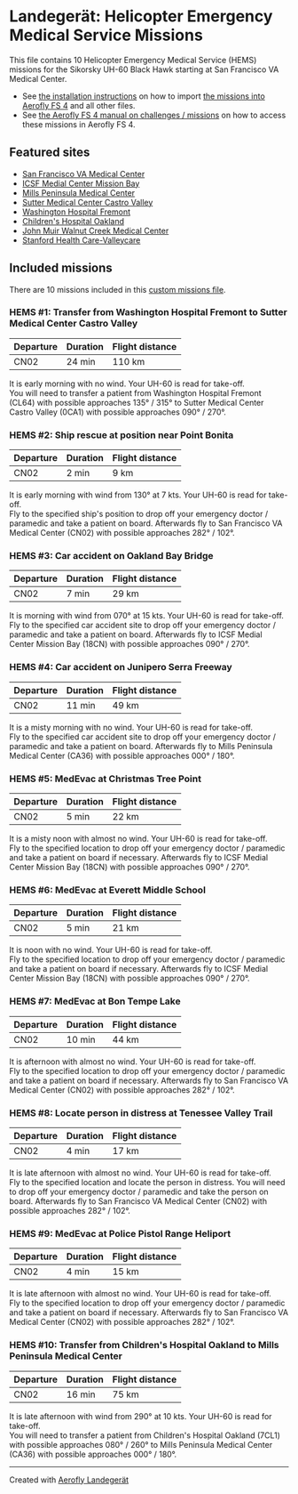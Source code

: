 # Landegerät: Helicopter Emergency Medical Service Missions

This file contains 10 Helicopter Emergency Medical Service (HEMS) missions for the Sikorsky UH-60 Black Hawk starting at San Francisco VA Medical Center.

- See [the installation instructions](https://fboes.github.io/aerofly-missions/docs/generic-installation.html) on how to import [the missions into Aerofly FS 4](missions/custom_missions_user.tmc) and all other files.
- See [the Aerofly FS 4 manual on challenges / missions](https://www.aerofly.com/tutorials/missions/) on how to access these missions in Aerofly FS 4.

## Featured sites

- [San Francisco VA Medical Center](https://skyvector.com/airport/CN02)
- [ICSF Medial Center Mission Bay](https://skyvector.com/airport/18CN)
- [Mills Peninsula Medical Center](https://skyvector.com/airport/CA36)
- [Sutter Medical Center Castro Valley](https://skyvector.com/airport/0CA1)
- [Washington Hospital Fremont](https://skyvector.com/airport/CL64)
- [Children's Hospital Oakland ](https://skyvector.com/airport/7CL1)
- [John Muir Walnut Creek Medical Center](https://skyvector.com/airport/CA63)
- [Stanford Health Care-Valleycare](https://skyvector.com/airport/55CA)

## Included missions

There are 10 missions included in this [custom missions file](missions/custom_missions_user.tmc).

### HEMS #1: Transfer from Washington Hospital Fremont to Sutter Medical Center Castro Valley

| Departure | Duration | Flight distance |
| --------- | -------- | --------------- |
| CN02      | 24 min   | 110 km          |

It is early morning with no wind. Your UH-60 is read for take-off.  
You will need to transfer a patient from Washington Hospital Fremont (CL64) with possible approaches 135° / 315° to Sutter Medical Center Castro Valley (0CA1) with possible approaches 090° / 270°.

### HEMS #2: Ship rescue at position near Point Bonita

| Departure | Duration | Flight distance |
| --------- | -------- | --------------- |
| CN02      | 2 min    | 9 km            |

It is early morning with wind from 130° at 7 kts. Your UH-60 is read for take-off.  
Fly to the specified ship's position to drop off your emergency doctor / paramedic and take a patient on board. Afterwards fly to San Francisco VA Medical Center (CN02) with possible approaches 282° / 102°.

### HEMS #3: Car accident on Oakland Bay Bridge

| Departure | Duration | Flight distance |
| --------- | -------- | --------------- |
| CN02      | 7 min    | 29 km           |

It is morning with wind from 070° at 15 kts. Your UH-60 is read for take-off.  
Fly to the specified car accident site to drop off your emergency doctor / paramedic and take a patient on board. Afterwards fly to ICSF Medial Center Mission Bay (18CN) with possible approaches 090° / 270°.

### HEMS #4: Car accident on Junipero Serra Freeway

| Departure | Duration | Flight distance |
| --------- | -------- | --------------- |
| CN02      | 11 min   | 49 km           |

It is a misty morning with no wind. Your UH-60 is read for take-off.  
Fly to the specified car accident site to drop off your emergency doctor / paramedic and take a patient on board. Afterwards fly to Mills Peninsula Medical Center (CA36) with possible approaches 000° / 180°.

### HEMS #5: MedEvac at Christmas Tree Point

| Departure | Duration | Flight distance |
| --------- | -------- | --------------- |
| CN02      | 5 min    | 22 km           |

It is a misty noon with almost no wind. Your UH-60 is read for take-off.  
Fly to the specified location to drop off your emergency doctor / paramedic and take a patient on board if necessary. Afterwards fly to ICSF Medial Center Mission Bay (18CN) with possible approaches 090° / 270°.

### HEMS #6: MedEvac at Everett Middle School

| Departure | Duration | Flight distance |
| --------- | -------- | --------------- |
| CN02      | 5 min    | 21 km           |

It is noon with no wind. Your UH-60 is read for take-off.  
Fly to the specified location to drop off your emergency doctor / paramedic and take a patient on board if necessary. Afterwards fly to ICSF Medial Center Mission Bay (18CN) with possible approaches 090° / 270°.

### HEMS #7: MedEvac at Bon Tempe Lake

| Departure | Duration | Flight distance |
| --------- | -------- | --------------- |
| CN02      | 10 min   | 44 km           |

It is afternoon with almost no wind. Your UH-60 is read for take-off.  
Fly to the specified location to drop off your emergency doctor / paramedic and take a patient on board if necessary. Afterwards fly to San Francisco VA Medical Center (CN02) with possible approaches 282° / 102°.

### HEMS #8: Locate person in distress at Tenessee Valley Trail

| Departure | Duration | Flight distance |
| --------- | -------- | --------------- |
| CN02      | 4 min    | 17 km           |

It is late afternoon with almost no wind. Your UH-60 is read for take-off.  
Fly to the specified location and locate the person in distress. You will need to drop off your emergency doctor / paramedic and take the person on board. Afterwards fly to San Francisco VA Medical Center (CN02) with possible approaches 282° / 102°.

### HEMS #9: MedEvac at Police Pistol Range Heliport

| Departure | Duration | Flight distance |
| --------- | -------- | --------------- |
| CN02      | 4 min    | 15 km           |

It is late afternoon with almost no wind. Your UH-60 is read for take-off.  
Fly to the specified location to drop off your emergency doctor / paramedic and take a patient on board if necessary. Afterwards fly to San Francisco VA Medical Center (CN02) with possible approaches 282° / 102°.

### HEMS #10: Transfer from Children's Hospital Oakland to Mills Peninsula Medical Center

| Departure | Duration | Flight distance |
| --------- | -------- | --------------- |
| CN02      | 16 min   | 75 km           |

It is late afternoon with wind from 290° at 10 kts. Your UH-60 is read for take-off.  
You will need to transfer a patient from Children's Hospital Oakland (7CL1) with possible approaches 080° / 260° to Mills Peninsula Medical Center (CA36) with possible approaches 000° / 180°.

---

Created with [Aerofly Landegerät](https://github.com/fboes/aerofly-patterns)
